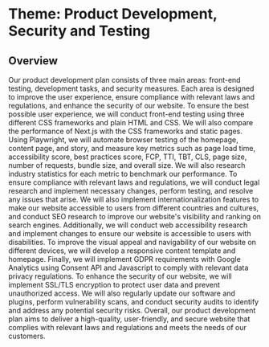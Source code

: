 # Theme: Product Development, Security and Testing
## Overview
Our product development plan consists of three main areas: front-end testing, development tasks, and security measures. Each area is designed to improve the user experience, ensure compliance with relevant laws and regulations, and enhance the security of our website.
To ensure the best possible user experience, we will conduct front-end testing using three different CSS frameworks and plain HTML and CSS. We will also compare the performance of Next.js with the CSS frameworks and static pages. Using Playwright, we will automate browser testing of the homepage, content page, and story, and measure key metrics such as page load time, accessibility score, best practices score, FCP, TTI, TBT, CLS, page size, number of requests, bundle size, and overall size. We will also research industry statistics for each metric to benchmark our performance. To ensure compliance with relevant laws and regulations, we will conduct legal research and implement necessary changes, perform testing, and resolve any issues that arise. We will also implement internationalization features to make our website accessible to users from different countries and cultures, and conduct SEO research to improve our website's visibility and ranking on search engines. Additionally, we will conduct web accessibility research and implement changes to ensure our website is accessible to users with disabilities. To improve the visual appeal and navigability of our website on different devices, we will develop a responsive content template and homepage. Finally, we will implement GDPR requirements with Google Analytics using Consent API and Javascript to comply with relevant data privacy regulations. To enhance the security of our website, we will implement SSL/TLS encryption to protect user data and prevent unauthorized access. We will also regularly update our software and plugins, perform vulnerability scans, and conduct security audits to identify and address any potential security risks. Overall, our product development plan aims to deliver a high-quality, user-friendly, and secure website that complies with relevant laws and regulations and meets the needs of our customers.